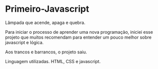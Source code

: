 # Primeiro-Javascript
Lâmpada que acende, apaga e quebra.

Para iniciar o processo de aprender uma nova programação, iniciei esse projeto que muitos recomendam para entender um pouco melhor sobre javascript e lógica.

Aos trancos e barrancos, o projeto saiu.

Linguagem utilizadas. HTML, CSS e javascript.
